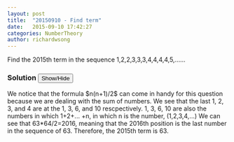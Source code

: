 ```yaml
---
layout: post
title:  "20150910 - Find term"
date:   2015-09-10 17:42:27
categories: NumberTheory 
author: richardwsong
---
```

Find the 2015th term in the sequence 1,2,2,3,3,3,4,4,4,4,5,……

### Solution <button>Show/Hide</button>

<solution>
We notice that the formula $n(n+1)/2$ can come in handy for this question because we are dealing with the sum of numbers. We see that the last 1, 2, 3, and 4 are at the 1, 3, 6, and 10 rescpectively. 1, 3, 6, 10 are also the numbers in which 1+2+... +n, in which n is the number, (1,2,3,4,...) We can see that 63*64/2=2016, meaning that the 2016th position is the last number in the sequence of 63. Therefore, the 2015th term is 63.
</solution>

